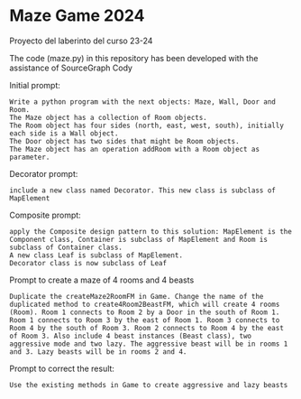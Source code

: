 # Maze Game 2024
Proyecto del laberinto del curso 23-24

The code (maze.py) in this repository has been developed with the assistance of SourceGraph Cody

Initial prompt:
```
Write a python program with the next objects: Maze, Wall, Door and Room. 
The Maze object has a collection of Room objects. 
The Room object has four sides (north, east, west, south), initially each side is a Wall object. 
The Door object has two sides that might be Room objects. 
The Maze object has an operation addRoom with a Room object as parameter.
```
Decorator prompt:
```
include a new class named Decorator. This new class is subclass of MapElement
```	
Composite prompt:
```	
apply the Composite design pattern to this solution: MapElement is the Component class, Container is subclass of MapElement and Room is subclass of Container class. 
A new class Leaf is subclass of MapElement.
Decorator class is now subclass of Leaf
```
Prompt to create a maze of 4 rooms and 4 beasts
```
Duplicate the createMaze2RoomFM in Game. Change the name of the duplicated method to create4Room2BeastFM, which will create 4 rooms (Room). Room 1 connects to Room 2 by a Door in the south of Room 1. Room 1 connects to Room 3 by the east of Room 1. Room 3 connects to Room 4 by the south of Room 3. Room 2 connects to Room 4 by the east of Room 3. Also include 4 beast instances (Beast class), two aggressive mode and two lazy. The aggressive beast will be in rooms 1 and 3. Lazy beasts will be in rooms 2 and 4.
```
Prompt to correct the result:
```
Use the existing methods in Game to create aggressive and lazy beasts
```